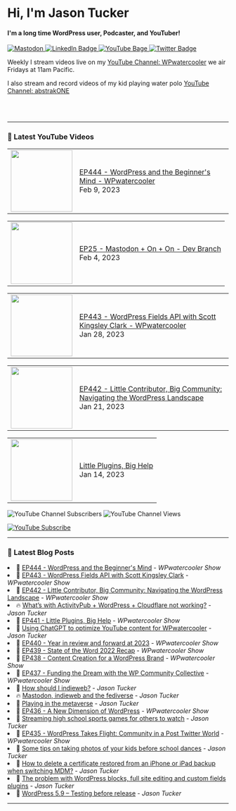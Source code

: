 # Hi, I'm Jason Tucker

#### I'm a long time WordPress user, Podcaster, and YouTuber!

<div id="badges">
  <a href="https://simian.rodeo/@jasontucker">
<img alt="Mastodon" src="https://img.shields.io/mastodon/follow/109265629430158597?domain=https%3A%2F%2Fsimian.rodeo&label=Follow%20%40jasontucker%40simianrodeo%20on%20Mastodon&logo=mastodon&style=for-the-badge">
  </a>
  <a href="https://linkedin.com/in/jasontucker">
    <img src="https://img.shields.io/badge/LinkedIn-blue?style=for-the-badge&logo=linkedin&logoColor=white" alt="LinkedIn Badge"/>
  </a>
  <a href="https://youtube.com/wpwatercooler">
    <img src="https://img.shields.io/youtube/channel/views/UCJwt6pUOwhJgmcJ9j-uS5Jw?label=YouTube&logo=YOUTUBE&style=for-the-badge" alt="YouTube Bage">
  </a>
  <a href="https://twitter.com/jasontucker">
    <img src="https://img.shields.io/badge/Twitter-grey?style=for-the-badge&logo=twitter&logoColor=white" alt="Twitter Badge"/>
  </a>
</div>


Weekly I stream videos live on my [YouTube Channel: WPwatercooler](https://youtube.com/wpwatercooler) we air Fridays at 11am Pacific.

I also stream and record videos of my kid playing water polo [YouTube Channel: abstrakONE](https://youtube.com/abstrakone)



<br />
<br />

---

### 🎥 Latest YouTube Videos

<!-- YOUTUBE:START --><table><tr><td><a href="https://www.youtube.com/watch?v=jLgNkzfOF8M"><img width="140px" src="https://i.ytimg.com/vi/jLgNkzfOF8M/mqdefault.jpg"></a></td>
<td><a href="https://www.youtube.com/watch?v=jLgNkzfOF8M">EP444 - WordPress and the Beginner&#39;s Mind - WPwatercooler</a><br/>Feb 9, 2023</td></tr></table>
<table><tr><td><a href="https://www.youtube.com/watch?v=c0t-mgwv6Kc"><img width="140px" src="https://i.ytimg.com/vi/c0t-mgwv6Kc/mqdefault.jpg"></a></td>
<td><a href="https://www.youtube.com/watch?v=c0t-mgwv6Kc">EP25 - Mastodon + On + On - Dev Branch</a><br/>Feb 4, 2023</td></tr></table>
<table><tr><td><a href="https://www.youtube.com/watch?v=NYAslrYgs8s"><img width="140px" src="https://i.ytimg.com/vi/NYAslrYgs8s/mqdefault.jpg"></a></td>
<td><a href="https://www.youtube.com/watch?v=NYAslrYgs8s">EP443 - WordPress Fields API with Scott Kingsley Clark - WPwatercooler</a><br/>Jan 28, 2023</td></tr></table>
<table><tr><td><a href="https://www.youtube.com/watch?v=Sfln2Kpnllk"><img width="140px" src="https://i.ytimg.com/vi/Sfln2Kpnllk/mqdefault.jpg"></a></td>
<td><a href="https://www.youtube.com/watch?v=Sfln2Kpnllk">EP442 - Little Contributor, Big Community: Navigating the WordPress Landscape</a><br/>Jan 21, 2023</td></tr></table>
<table><tr><td><a href="https://www.youtube.com/watch?v=_OnYhhePrDQ"><img width="140px" src="https://i.ytimg.com/vi/_OnYhhePrDQ/mqdefault.jpg"></a></td>
<td><a href="https://www.youtube.com/watch?v=_OnYhhePrDQ">Little Plugins, Big Help</a><br/>Jan 14, 2023</td></tr></table>
<!-- YOUTUBE:END -->


![YouTube Channel Subscribers](https://img.shields.io/youtube/channel/subscribers/UCJwt6pUOwhJgmcJ9j-uS5Jw?style=social)
![YouTube Channel Views](https://img.shields.io/youtube/channel/views/UCJwt6pUOwhJgmcJ9j-uS5Jw?style=social)
<br />

[![YouTube Subscribe](https://img.shields.io/badge/YouTube_@wpwatercooler-SUBSCRIBE-red?logo=youtube&style=for-the-badge&logoColor=red)](https://www.youtube.com/wpwatercooler?sub_confirmation=1) 




---

### 📑 Latest Blog Posts

<!-- BLOG-POST-LIST:START --><li>🚀 <a href='https://wpwatercooler.com/wpwatercooler/ep444-wordpress-and-the-beginners-mind/'>EP444 - WordPress and the Beginner&#39;s Mind</a> - <em>WPwatercooler Show</em></li><li>💫 <a href='https://wpwatercooler.com/wpwatercooler/ep443-wordpress-fields-api-with-scott-kingsley-clark/'>EP443 - WordPress Fields API with Scott Kingsley Clark</a> - <em>WPwatercooler Show</em></li><li>🚀 <a href='https://wpwatercooler.com/wpwatercooler/ep442-little-contributor-big-community-navigating-the-wordpress-landscape/'>EP442 - Little Contributor, Big Community: Navigating the WordPress Landscape</a> - <em>WPwatercooler Show</em></li><li>🔥 <a href='https://jasontucker.blog/14308/whats-with-activitypub-wordpress-cloudflare-not-working'>What’s with ActivityPub + WordPress + Cloudflare not working?</a> - <em>Jason Tucker</em></li><li>💫 <a href='https://wpwatercooler.com/wpwatercooler/ep441-little-plugins-big-help/'>EP441 - Little Plugins, Big Help</a> - <em>WPwatercooler Show</em></li><li>💯 <a href='https://jasontucker.blog/14252/using-chatgpt-to-optimize-youtube-content-for-wpwatercooler'>Using ChatGPT to optimize YouTube content for WPwatercooler</a> - <em>Jason Tucker</em></li><li>🚀 <a href='https://wpwatercooler.com/wpwatercooler/ep440-year-in-review-and-forward-at-2023/'>EP440 - Year in review and forward at 2023</a> - <em>WPwatercooler Show</em></li><li>💫 <a href='https://wpwatercooler.com/wpwatercooler/ep439-state-of-the-word-2022-recap/'>EP439 - State of the Word 2022 Recap</a> - <em>WPwatercooler Show</em></li><li>💯 <a href='https://wpwatercooler.com/wpwatercooler/ep437-content-creation-for-a-wordpress-brand/'>EP438 - Content Creation for a WordPress Brand</a> - <em>WPwatercooler Show</em></li><li>🚀 <a href='https://wpwatercooler.com/wpwatercooler/ep437-funding-the-dream-with-the-wp-community-collective/'>EP437 - Funding the Dream with the WP Community Collective</a> - <em>WPwatercooler Show</em></li><li>💫 <a href='https://jasontucker.blog/14193/how-should-i-indieweb'>How should I indieweb?</a> - <em>Jason Tucker</em></li><li>🔥 <a href='https://jasontucker.blog/14183/mastodon-indieweb-and-the-fediverse'>Mastodon, indieweb and the fediverse</a> - <em>Jason Tucker</em></li><li>💯 <a href='https://jasontucker.blog/14112/playing-in-the-metaverse'>Playing in the metaverse</a> - <em>Jason Tucker</em></li><li>🚀 <a href='https://wpwatercooler.com/wpwatercooler/ep436-a-new-dimension-of-wordpress/'>EP436 - A New Dimension of WordPress</a> - <em>WPwatercooler Show</em></li><li>💫 <a href='https://jasontucker.blog/14057/streaming-high-school-sports-games-for-others-to-watch'>Streaming high school sports games for others to watch</a> - <em>Jason Tucker</em></li><li>🌮 <a href='https://wpwatercooler.com/wpwatercooler/ep435-wordpress-takes-flight-community-in-a-post-twitter-world/'>EP435 - WordPress Takes Flight: Community in a Post Twitter World</a> - <em>WPwatercooler Show</em></li><li>🚀 <a href='https://jasontucker.blog/14018/some-tips-on-taking-photos-of-your-kids-before-school-dances'>Some tips on taking photos of your kids before school dances</a> - <em>Jason Tucker</em></li><li>🚀 <a href='https://jasontucker.blog/14005/how-to-delete-a-certificate-restored-from-an-iphone-or-ipad-backup-when-switching-mdm'>How to delete a certificate restored from an iPhone or iPad backup when switching MDM?</a> - <em>Jason Tucker</em></li><li>🌮 <a href='https://jasontucker.blog/13951/the-problem-with-wordpress-blocks-full-site-editing-and-custom-fields-plugins'>The problem with WordPress blocks, full site editing and custom fields plugins</a> - <em>Jason Tucker</em></li><li>💯 <a href='https://jasontucker.blog/13921/wordpress-5-9-testing-before-release'>WordPress 5.9 – Testing before release</a> - <em>Jason Tucker</em></li><!-- BLOG-POST-LIST:END -->


---
